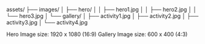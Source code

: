 assets/
  ├── images/
  │   ├── hero/
  │   │   ├── hero1.jpg
  │   │   ├── hero2.jpg
  │   │   └── hero3.jpg
  │   └── gallery/
  │       ├── activity1.jpg
  │       ├── activity2.jpg
  │       ├── activity3.jpg
  │       └── activity4.jpg


  Hero Image size: 1920 x 1080 (16:9)
  Gallery Image size: 600 x 400 (4:3)